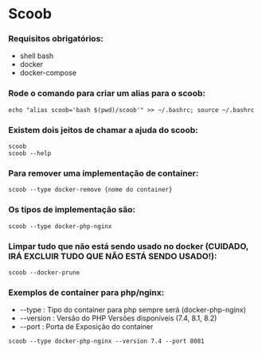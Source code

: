 # Scoob

### Requisitos obrigatórios:
- shell bash
- docker
- docker-compose

### Rode o comando para criar um alias para o scoob: 
```
echo "alias scoob='bash $(pwd)/scoob'" >> ~/.bashrc; source ~/.bashrc
```

### Existem dois jeitos de chamar a ajuda do scoob:
```
scoob
scoob --help
```

### Para remover uma implementação de container:
```
scoob --type docker-remove {nome do container}
```

### Os tipos de implementação são:
```
scoob --type docker-php-nginx
```

### Limpar tudo que não está sendo usado no docker (CUIDADO, IRÁ EXCLUIR TUDO QUE NÃO ESTÁ SENDO USADO!):
```
scoob --docker-prune
```

### Exemplos de container para php/nginx:
- --type           : Tipo do container para php sempre será (docker-php-nginx)
- --version        : Versão do PHP Versões disponíveis (7.4, 8.1, 8.2)
- --port           : Porta de Exposição do container
```
scoob --type docker-php-nginx --version 7.4 --port 8081
```
